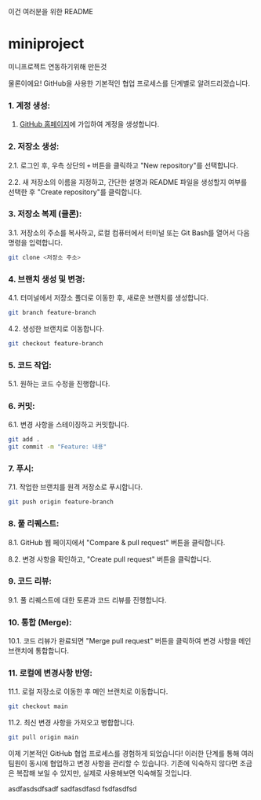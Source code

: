이건 여러분을 위한 README

# miniproject

미니프로젝트 연동하기위해 만든것

물론이에요! GitHub을 사용한 기본적인 협업 프로세스를 단계별로 알려드리겠습니다.

### 1. 계정 생성:

1. [GitHub 홈페이지](https://github.com/)에 가입하여 계정을 생성합니다.

### 2. 저장소 생성:

2.1. 로그인 후, 우측 상단의 `+` 버튼을 클릭하고 "New repository"를 선택합니다.

2.2. 새 저장소의 이름을 지정하고, 간단한 설명과 README 파일을 생성할지 여부를 선택한 후 "Create repository"를 클릭합니다.

### 3. 저장소 복제 (클론):

3.1. 저장소의 주소를 복사하고, 로컬 컴퓨터에서 터미널 또는 Git Bash를 열어서 다음 명령을 입력합니다.

```bash
git clone <저장소 주소>
```

### 4. 브랜치 생성 및 변경:

4.1. 터미널에서 저장소 폴더로 이동한 후, 새로운 브랜치를 생성합니다.

```bash
git branch feature-branch
```

4.2. 생성한 브랜치로 이동합니다.

```bash
git checkout feature-branch
```

### 5. 코드 작업:

5.1. 원하는 코드 수정을 진행합니다.

### 6. 커밋:

6.1. 변경 사항을 스테이징하고 커밋합니다.

```bash
git add .
git commit -m "Feature: 내용"
```

### 7. 푸시:

7.1. 작업한 브랜치를 원격 저장소로 푸시합니다.

```bash
git push origin feature-branch
```

### 8. 풀 리퀘스트:

8.1. GitHub 웹 페이지에서 "Compare & pull request" 버튼을 클릭합니다.

8.2. 변경 사항을 확인하고, "Create pull request" 버튼을 클릭합니다.

### 9. 코드 리뷰:

9.1. 풀 리퀘스트에 대한 토론과 코드 리뷰를 진행합니다.

### 10. 통합 (Merge):

10.1. 코드 리뷰가 완료되면 "Merge pull request" 버튼을 클릭하여 변경 사항을 메인 브랜치에 통합합니다.

### 11. 로컬에 변경사항 반영:

11.1. 로컬 저장소로 이동한 후 메인 브랜치로 이동합니다.

```bash
git checkout main
```

11.2. 최신 변경 사항을 가져오고 병합합니다.

```bash
git pull origin main
```

이제 기본적인 GitHub 협업 프로세스를 경험하게 되었습니다! 이러한 단계를 통해 여러 팀원이 동시에 협업하고 변경 사항을 관리할 수 있습니다. 기존에 익숙하지 않다면 조금은 복잡해 보일 수 있지만, 실제로 사용해보면 익숙해질 것입니다.


asdfasdsdfsadf
sadfasdfasd
fsdfasdfsd